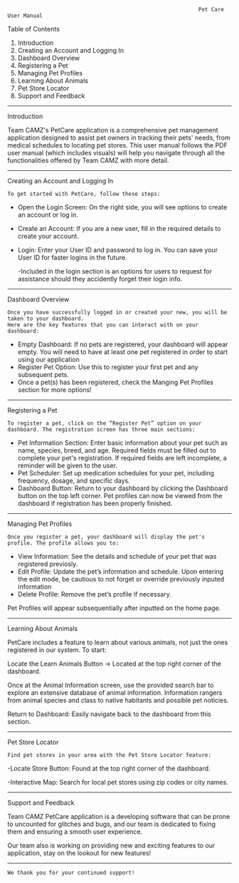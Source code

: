                                                                Pet Care User Manual

Table of Contents

1.  Introduction
2.  Creating an Account and Logging In
3.  Dashboard Overview
4.  Registering a Pet
5.  Managing Pet Profiles
6.  Learning About Animals
7.  Pet Store Locator
8.  Support and Feedback

-------------------------------------------------------------------------------------------------------------------------------------------------------------
Introduction

Team CAMZ's PetCare application is a comprehensive pet management application designed to assist pet owners in tracking their pets' needs, from medical schedules to locating pet stores. This user manual follows the PDF user manual (which includes visuals) will help you navigate through all the functionalities offered by Team CAMZ with more detail.

-----------------------------------------------------------------------------------------------------------------------------------------------------------------

Creating an Account and Logging In
    
    To get started with PetCare, follow these steps:

* Open the Login Screen: On the right side, you will see options to create an account or log in.
* Create an Account: If you are a new user, fill in the required details to create your account.
* Login: Enter your User ID and password to log in. You can save your User ID for faster logins in the future.

  -Included in the login section is an options for users to request for assistance should they accidently forget their login info.

-----------------------------------------------------------------------------------------------------------------------------------------------------------------

Dashboard Overview

    Once you have successfully logged in or created your new, you will be taken to your dashboard. 
    Here are the key features that you can interact with on your dashboard:

* Empty Dashboard: If no pets are registered, your dashboard will appear empty. You will need to have at least one pet registered in order to start using our application
* Register Pet Option: Use this to register your first pet and any subsequent pets.
* Once a pet(s) has been registered, check the Manging Pet Profiles section for more options!

-----------------------------------------------------------------------------------------------------------------------------------------------------------------

Registering a Pet

    To register a pet, click on the “Register Pet” option on your dashboard. The registration screen has three main sections:

* Pet Information Section: Enter basic information about your pet such as name, species, breed, and age. Required fields must be filled out to complete your pet's registration.
  If required fields are left incomplete, a reminder will be given to the user.
* Pet Scheduler: Set up medication schedules for your pet, including frequency, dosage, and specific days.
* Dashboard Button: Return to your dashboard by clicking the Dashboard button on the top left corner. Pet profiles can now be viewed from the dashboard if registration has been properly finished.

-----------------------------------------------------------------------------------------------------------------------------------------------------------------

Managing Pet Profiles

    Once you register a pet, your dashboard will display the pet's profile. The profile allows you to:

* View Information: See the details and schedule of your pet that was registered previosly.
* Edit Profile: Update the pet’s information and schedule. Upon entering the edit mode, be cautious to not forget or override previously inputed information
* Delete Profile: Remove the pet’s profile if necessary.

Pet Profiles will appear subsequentially after inputted on the home page.

-----------------------------------------------------------------------------------------------------------------------------------------------------------------

Learning About Animals

PetCare includes a feature to learn about various animals, not just the ones registered in our system. To start:

Locate the Learn Animals Button -> Located at the top right corner of the dashboard.

Once at the Animal Information screen, use the provided search bar to explore an extensive database of animal information. Information rangers from animal species and class to native habitants and possible pet noticies.

Return to Dashboard: Easily navigate back to the dashboard from this section.

-----------------------------------------------------------------------------------------------------------------------------------------------------------------

Pet Store Locator

    Find pet stores in your area with the Pet Store Locator feature:

-Locate Store Button: Found at the top right corner of the dashboard.

-Interactive Map: Search for local pet stores using zip codes or city names.

-----------------------------------------------------------------------------------------------------------------------------------------------------------------

Support and Feedback

Team CAMZ PetCare application is a developing software that can be prone to uncounted for glitches and bugs, and our team is dedicated to fixing them and ensuring a smooth user experience.

Our team also is working on providing new and exciting features to our application, stay on the lookout for new features!

-----------------------------------------------------------------------------------------------------------------------------------------------------------------

    We thank you for your continued support!
